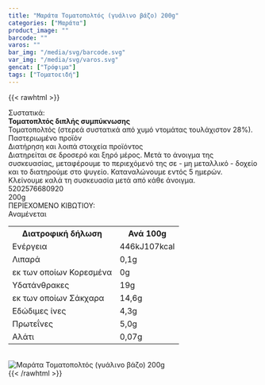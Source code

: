 ```yaml
---
title: "Μαράτα Τοματοπολτός (γυάλινο βάζο) 200g"
categories: ["Μαράτα"]
product_image: ""
barcode: ""
varos: ""
bar_img: "/media/svg/barcode.svg"
var_img: "/media/svg/varos.svg"
gencat: ["Τρόφιμα"]
tags: ["Τοματοειδή"]
---
```

{{< rawhtml >}}

<div class="sload361"><div class="product"><div id="sistatika">Συστατικά:</div><div class="alltext"><b>Τοματοπλτός διπλής συμπύκνωσης</b><br>Τοματοπολτός (στερεά συστατικά από χυμό ντομάτας τουλάχιστον 28%).<br>Παστεριωμένο προϊόν</div><div id="loipa">Διατήρηση και λοιπά στοιχεία προϊόντος</div><div class="alltext">Διατηρείται σε δροσερό και ξηρό μέρος. Μετά το άνοιγμα της συσκευασίας, μεταφέρουμε το περιεχόμενό της σε - μη μεταλλικό - δοχείο και το διατηρούμε στο ψυγείο. Καταναλώνουμε εντός 5 ημερών. Κλείνουμε καλά τη συσκευασία μετά από κάθε άνοιγμα.</div><div id="barcode"><div id="barimage1"></div><span id="bartext">5202576680920</span></div><div id="varos"><div id="varosimage1"></div><span id="varostext">200g</span></div><div id="kivotio">ΠΕΡΙΕΧΟΜΕΝΟ ΚΙΒΩΤΙΟΥ:<br>Αναμένεται</div><div class="tabout"><table id="diatable"><tbody><tr><th>Διατροφική δήλωση</th><th>Ανά 100g</th></tr><tr><td class="texr2">Ενέργεια</td><td class="texr">446kJ107kcal</td></tr><tr><td class="texr2">Λιπαρά</td><td class="texr">0,1g</td></tr><tr><td class="gray">εκ των οποίων Κορεσµένα</td><td class="gray2">0g</td></tr><tr><td class="texr2">Yδατάνθρακες</td><td class="texr">19g</td></tr><tr><td class="gray">εκ των οποίων Σάκχαρα</td><td class="gray2">14,6g</td></tr><tr><td class="texr2">Eδώδιμες ίνες</td><td class="texr">4,3g</td></tr><tr><td class="texr2">Πρωτεΐνες</td><td class="texr">5,0g</td></tr><tr><td class="texr2">Αλάτι</td><td class="texr">0,07g</td></tr></tbody></table></div><br><div class="pimg"><img alt="Μαράτα Τοματοπολτός (γυάλινο βάζο) 200g" title="Μαράτα Τοματοπολτός (γυάλινο βάζο) 200g" src="/media/images/marata-tomatopoltos-gyalino-bazo-200g.jpg"></div></div></div>
{{< /rawhtml >}}


